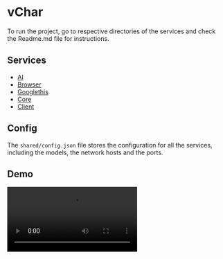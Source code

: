 # vChar

To run the project, go to respective directories of the services and check the Readme.md file for instructions.

## Services

- [AI](ai/Readme.md)
- [Browser](browser/Readme.md)
- [Googlethis](googlethis/README.md)
- [Core](core/Readme.md)
- [Client](client/README.md)

## Config

The `shared/config.json` file stores the configuration for all the services, including the models, the network hosts and the ports.

## Demo

![Demo Video](https://github.com/pratikpakhale/vchar/blob/main/docs/demo.webm?raw=true)

